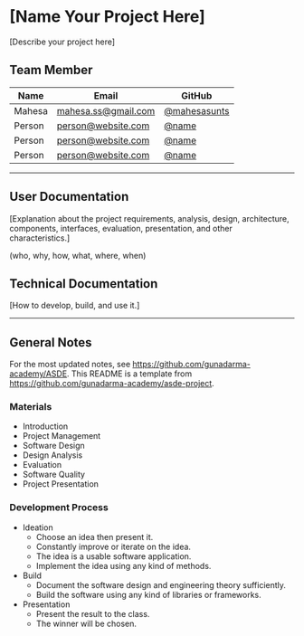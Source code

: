 # [Name Your Project Here]

[Describe your project here]

## Team Member

| Name   | Email              | GitHub |
|--------|--------------------|--------|
| Mahesa | mahesa.ss@gmail.com | [@mahesasunts](https://github.com/mahesasunts)
| Person | person@website.com | [@name](https://github.com/name)
| Person | person@website.com | [@name](https://github.com/name)
| Person | person@website.com | [@name](https://github.com/name)

--------------------------------------------------

## User Documentation

[Explanation about the project requirements, analysis, design, architecture, components, interfaces, evaluation, presentation, and other characteristics.]

(who, why, how, what, where, when)

## Technical Documentation

[How to develop, build, and use it.]

--------------------------------------------------

## General Notes

For the most updated notes, see <https://github.com/gunadarma-academy/ASDE>. This README is a template from <https://github.com/gunadarma-academy/asde-project>.

### Materials

+ Introduction
+ Project Management
+ Software Design
+ Design Analysis
+ Evaluation
+ Software Quality
+ Project Presentation

### Development Process

+ Ideation
  + Choose an idea then present it.
  + Constantly improve or iterate on the idea.
  + The idea is a usable software application.
  + Implement the idea using any kind of methods.
+ Build
  + Document the software design and engineering theory sufficiently.
  + Build the software using any kind of libraries or frameworks.
+ Presentation
  + Present the result to the class.
  + The winner will be chosen.
